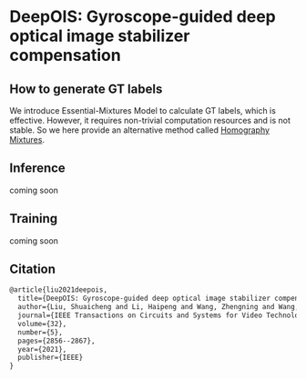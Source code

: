# DeepOIS: Gyroscope-guided deep optical image stabilizer compensation
## How to generate GT labels

We introduce Essential-Mixtures Model to calculate GT labels, which is effective. However, it requires non-trivial computation resources and is not stable. So we here provide an alternative method called [Homography Mixtures](https://github.com/lhaippp/Homography-Mixtures).

## Inference

coming soon

## Training

coming soon

## Citation

```latex
@article{liu2021deepois,
  title={DeepOIS: Gyroscope-guided deep optical image stabilizer compensation},
  author={Liu, Shuaicheng and Li, Haipeng and Wang, Zhengning and Wang, Jue and Zhu, Shuyuan and Zeng, Bing},
  journal={IEEE Transactions on Circuits and Systems for Video Technology},
  volume={32},
  number={5},
  pages={2856--2867},
  year={2021},
  publisher={IEEE}
}
```
